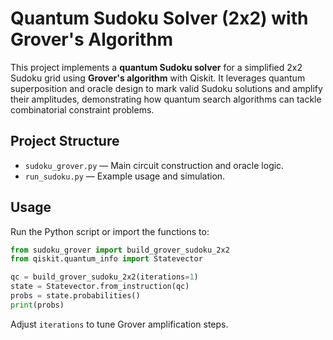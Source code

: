 # Quantum Sudoku Solver (2x2) with Grover's Algorithm

This project implements a **quantum Sudoku solver** for a simplified 2x2 Sudoku grid using **Grover's algorithm** with Qiskit. It leverages quantum superposition and oracle design to mark valid Sudoku solutions and amplify their amplitudes, demonstrating how quantum search algorithms can tackle combinatorial constraint problems.

## Project Structure

* `sudoku_grover.py` — Main circuit construction and oracle logic.
* `run_sudoku.py` — Example usage and simulation.

## Usage

Run the Python script or import the functions to:

```python
from sudoku_grover import build_grover_sudoku_2x2
from qiskit.quantum_info import Statevector

qc = build_grover_sudoku_2x2(iterations=1)
state = Statevector.from_instruction(qc)
probs = state.probabilities()
print(probs)
```

Adjust `iterations` to tune Grover amplification steps.
